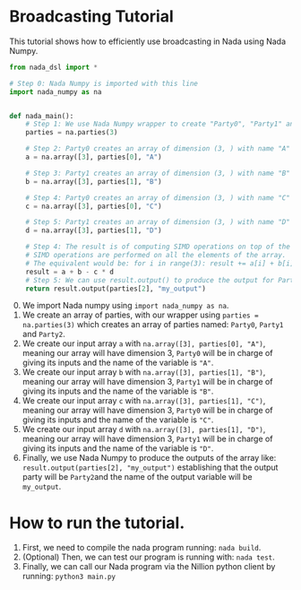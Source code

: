 # Broadcasting Tutorial

This tutorial shows how to efficiently use broadcasting in Nada using Nada Numpy. 

```python
from nada_dsl import *

# Step 0: Nada Numpy is imported with this line
import nada_numpy as na


def nada_main():
    # Step 1: We use Nada Numpy wrapper to create "Party0", "Party1" and "Party2"
    parties = na.parties(3)

    # Step 2: Party0 creates an array of dimension (3, ) with name "A"
    a = na.array([3], parties[0], "A")

    # Step 3: Party1 creates an array of dimension (3, ) with name "B"
    b = na.array([3], parties[1], "B")

    # Step 4: Party0 creates an array of dimension (3, ) with name "C"
    c = na.array([3], parties[0], "C")

    # Step 5: Party1 creates an array of dimension (3, ) with name "D"
    d = na.array([3], parties[1], "D")

    # Step 4: The result is of computing SIMD operations on top of the elements of the array
    # SIMD operations are performed on all the elements of the array.
    # The equivalent would be: for i in range(3): result += a[i] + b[i] - c[i] * d[i]
    result = a + b - c * d
    # Step 5: We can use result.output() to produce the output for Party2 and variable name "my_output"
    return result.output(parties[2], "my_output")
```

0. We import Nada numpy using `import nada_numpy as na`.
1. We create an array of parties, with our wrapper using `parties = na.parties(3)` which creates an array of parties named: `Party0`, `Party1` and `Party2`.
2. We create our input array `a` with `na.array([3], parties[0], "A")`, meaning our array will have dimension 3, `Party0` will be in charge of giving its inputs and the name of the variable is `"A"`.
3. We create our input array `b` with `na.array([3], parties[1], "B")`, meaning our array will have dimension 3, `Party1` will be in charge of giving its inputs and the name of the variable is `"B"`.
4. We create our input array `c` with `na.array([3], parties[1], "C")`, meaning our array will have dimension 3, `Party0` will be in charge of giving its inputs and the name of the variable is `"C"`.
5. We create our input array `d` with `na.array([3], parties[1], "D")`, meaning our array will have dimension 3, `Party1` will be in charge of giving its inputs and the name of the variable is `"D"`.
5. Finally, we use Nada Numpy to produce the outputs of the array like:  `result.output(parties[2], "my_output")` establishing that the output party will be `Party2`and the name of the output variable will be `my_output`. 
# How to run the tutorial.

1. First, we need to compile the nada program running: `nada build`.
2. (Optional) Then, we can test our program is running with: `nada test`. 
3. Finally, we can call our Nada program via the Nillion python client by running: `python3 main.py`
